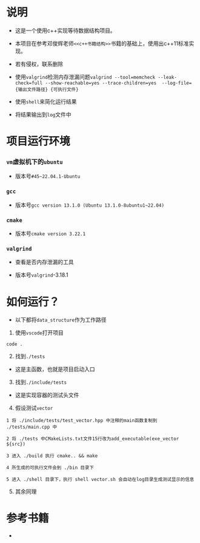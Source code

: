 # 说明

- 这是一个使用c++实现等待数据结构项目。
- 本项目在参考邓俊辉老师`<<c++书籍结构>>`书籍的基础上，使用出c++11标准实现。
- 若有侵权，联系删除

- 使用`valgrind`检测内存泄漏问题`valgrind --tool=memcheck --leak-check=full --show-reachable=yes --trace-children=yes  --log-file={输出文件路径} {可执行文件}`

- 使用`shell`来简化运行结果

- 将结果输出到`log`文件中



# 项目运行环境

### `vm`虚拟机下的`ubuntu`

- 版本号`#45~22.04.1-Ubuntu`



### `gcc`

- 版本号`gcc version 13.1.0 (Ubuntu 13.1.0-8ubuntu1~22.04) `



### `cmake`

- 版本号`cmake version 3.22.1`

  

### `valgrind`

- 查看是否内存泄漏的工具

- 版本号`valgrind`-3.18.1



# 如何运行？

- 以下都将`data_structure`作为工作路径

1. 使用`vscode`打开项目

```
code .
```



2. 找到`./tests`

- 这是主函数，也就是项目启动入口



3. 找到`./include/tests`

- 这是实现容器的测试头文件



4. 假设测试`vector`

```
1 将 ./include/tests/test_vector.hpp 中注释的main函数复制到 ./tests/main.cpp 中

2 将 ./tests 中CMakeLists.txt文件15行改为add_executable(exe_vector ${src})

3 进入 ./build 执行 cmake.. && make

4 所生成的可执行文件会到 ./bin 目录下

5 进入 ./shell 目录下，执行 shell vector.sh 会自动在log目录生成测试显示的信息
```



5. 其余同理



# 参考书籍

- [清华大学邓俊辉 数据结构`c/c++`]: https://pan.baidu.com/s/1nKtEGWYw8GiRzl8309MCcg?pwd=82tm